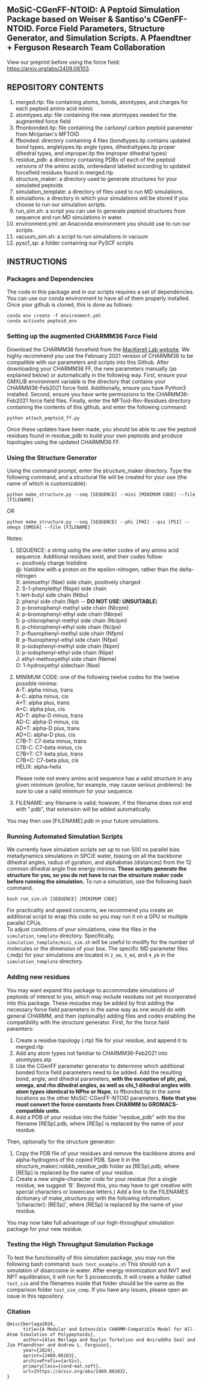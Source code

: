 ## MoSiC-CGenFF-NTOID: A Peptoid Simulation Package based on Weiser & Santiso's CGenFF-NTOID. Force Field Parameters, Structure Generator, and Simulation Scripts. A Pfaendtner + Ferguson Research Team Collaboration   

View our preprint before using the force field: https://arxiv.org/abs/2409.06103.   

## REPOSITORY CONTENTS
	
1. merged.rtp: file containing atoms, bonds, atomtypes, and charges for each peptoid amino acid mimic
2. atomtypes.atp: file containing the new atomtypes needed for the augmented force field
3. ffnonbonded.itp: file containing the carbonyl carbon peptoid parameter from Mirijanian's MFTOID
4. ffbonded: directory containing 4 files (bondtypes.itp contains updated bond types, angletypes.itp angle types, dihedraltypes.itp proper dihedral types, and improper.itp the improper dihedral types)
5. residue_pdb: a directory containing PDBs of each of the peptoid versions of the amino acids, orderedand labeled according to updated forcefield residues found in merged.rtp
6. structure_maker: a directory used to generate structures for your simulated peptoids
7. simulation_template: a directory of files used to run MD simulations.
8. simulations: a directory in which your simulations will be stored if you choose to run our simulation scripts.
9. run_sim.sh: a script you can use to generate peptoid structures from sequence and run MD simulations in water.
10. environment.yml: an Anaconda environment you should use to run our scripts.
11. vacuum_sim.sh: a script to run simulations in vacuum
12. pyscf_sp: a folder containing our PySCF scripts

## INSTRUCTIONS

### Packages and Dependencies

The code in this package and in our scripts requires a set of dependencies. You can use our conda environment to have all of them properly installed. Once your github is cloned, this is done as follows: 
```
conda env create -f environment.yml
conda activate peptoid_env
```

### Setting up the augmented CHARMM36 Force Field

Download the CHARMM36 forcefield from the [MacKerell Lab website](https://mackerell.umaryland.edu/charmm_ff.shtml#gromacs:~:text=charmm36%2Dfeb2021.ff.tgz). We highly recommend you use the February 2021 version of CHARMM36 to be compatible with our parameters and scripts into this Github. After downloading your CHARMM36 FF, the new parameters manually (as explained below) or automatically in the following way. First, ensure your GMXLIB environment variable is the directory that contains your CHARMM36-Feb2021 force field. Additionally, ensure you have Python3 installed. Second, ensure you have write permissions to the CHARMM36-Feb2021 force field files. Finally, enter the MFToid-Rev-Residues directory containing the contents of this github, and enter the following command: 

```
python attach_peptoid_ff.py
```

Once these updates have been made, you should be able to use the peptoid residues found in residue_pdb to build your own peptoids and produce topologies using the updated CHARMM36 FF.

### Using the Structure Generator

Using the command prompt, enter the structure_maker directory. Type the following command, and a structural file will be created for your use (the name of which is customizable): 

```
python make_structure.py --seq [SEQUENCE] --mini [MINIMUM CODE] --file [FILENAME]
```
OR 
```
python make_structure.py --seq [SEQUENCE] --phi [PHI] --psi [PSI] --omega [OMEGA] --file [FILENAME]
```
Notes:
1. SEQUENCE: a string using the one-letter codes of any amino acid sequence. Additional residues exist, and their codes follow:  
    	+: positively charge histidine  
        @: histidine with a proton on the epsilon-nitrogen, rather than the delta-nitrogen  
   	X: aminoethyl (Nae) side chain, positively charged  
   	Z: S-1-phenylethyl (Nspe) side chain  
   	1: tert-butyl side chain (Ntbu)  
   	2: phenyl side chain (Nph -- **DO NOT USE: UNSUITABLE**)  
   	3: p-bromophenyl-methyl side chain (Nbrpm)  
   	4: p-bromophenyl-ethyl side chain (Nbrpe)  
  	5: p-chlorophenyl-methyl side chain (Nclpm)  
   	6: p-chlorophenyl-ethyl side chain (Nclpe)  
   	7: p-fluorophenyl-methyl side chain (Nfpm)  
   	8: p-fluorophenyl-ethyl side chain (Nfpe)  
   	9: p-iodophenyl-methyl side chain (Nipm)  
   	0: p-iodophenyl-ethyl side chain (Nipe)   
   	J: ethyl-methoxyethyl side chain (Neme)   
   	O: 1-hydroxyethyl sidechain (Noe)   
3. MINIMUM CODE: one of the following twelve codes for the twelve possible minima:  
  	A-T: alpha minus, trans  
   	A-C: alpha minus, cis  
   	A+T: alpha plus, trans  
   	A+C: alpha plus, cis  
    	AD-T: alpha-D minus, trans  
   	AD-C: alpha-D minus, cis  
	AD+T: alpha-D plus, trans  
   	AD+C: alpha-D plus, cis  
   	C7B-T: C7-beta minus, trans  
   	C7B-C: C7-beta minus, cis  
	C7B+T: C7-beta plus, trans  
   	C7B+C: C7-beta plus, cis  
	HELIX: alpha-helix

	Please note not every amino acid sequence has a valid structure in any given minimum (proline, for example, may cause serious problems): be sure to use a valid minimum for your sequence.  
4. FILENAME: any filename is valid; however, if the filename does not end with ".pdb", that extension will be added automatically.

You may then use [FILENAME].pdb in your future simulations.

### Running Automated Simulation Scripts
We currently have simulation scripts set up to run 500 ns parallel bias metadynamics simulations in SPC/E water, biasing on all the backbone dihedral angles, radius of gyration, and alphabetas (distances) from the 12 common dihedral angle free energy minima. **These scripts generate the structure for you, so you do not have to run the structure maker code before running the simulation.** To run a simulation, use the following bash command. 
```
bash run_sim.sh [SEQUENCE] [MINIMUM CODE]
```
For practicality and speed concerns, we recommend you create an additional script to wrap this code so you may run it on a GPU or multiple parallel CPUs.   
To adjust conditions of your simulations, view the files in the ```simulation_template``` directory. Specifically, ```simulation_template/mini_sim.sh``` will be useful to modify for the number of molecules or the dimension of your box. The specific MD parameter files (.mdp) for your simulations are located in `2_em`, `3_md`, and `4_pb` in the `simulation_template` directory.

### Adding new residues

You may want expand this package to accommodate simulations of peptoids of interest to you, which may include residues not yet incorporated into this package. These resiudes may be added by first adding the necessary force field parameters in the same way as one would do with general CHARMM, and then (optionally) adding files and codes enabling the compatibility with the structure generator. First, for the force field paramters:   
1. Create a residue topology (.rtp) file for your residue, and append it to merged.rtp
2. Add any atom types not familiar to CHARMM36-Feb2021 into atomtypes.atp   
3. Use the CGenFF parameter generator to determine which additional bonded force field parameters need to be added. Add the resulting bond, angle, and dihedral parameters, **with the exception of phi, psi, omega, and rho dihedral angles, as well as chi_1 dihedral angles with atom types identical to NPhe or Nspe**, to ffbonded.itp in the same locations as the other MoSiC-CGenFF-NTOID parameters. **Note that you must convert the force constants from CHARMM to GROMACS-compatible units**.
4. Add a PDB of your residue into the folder "residue_pdb" with the the filename [RESp].pdb, where [RESp] is replaced by the name of your residue.   

Then, optionally for the structure generator:
1. Copy the PDB file of your residues and remove the backbone atoms and alpha-hydrogens of the copied PDB. Save it in the structure_maker/.nobkb_residue_pdb folder as [RESp].pdb, where [RESp] is replaced by the name of your residue.
2. Create a new single-character code for your residue (for a single residue, we suggest 'B'. Beyond this, you may have to get creative with special characters or lowercase letters.) Add a line to the FILENAMES dictionary of make_structure.py  with the following information: '[character]: [RESp]', where [RESp] is replaced by the name of your residue.

You may now take full advantage of our high-throughput simulation package for your new residue.

### Testing the High Throughput Simulation Package

To test the functionality of this simulation package, you may run the following bash command: ```bash test_example.sh```
This should run a simulation of disarcosine in water. After energy minimization and NVT and NPT equilibration, it will run for 5 picoseconds. It will create a folder called ```test_sim``` and the filenames inside that folder should be the same as the comparison folder ```test_sim_comp```. If you have any issues, please open an issue in this repository.

### Citation
```
@misc{berlaga2024,
      title={A Modular and Extensible CHARMM-Compatible Model for All-Atom Simulation of Polypeptoids}, 
      author={Alex Berlaga and Kaylyn Torkelson and Aniruddha Seal and Jim Pfaendtner and Andrew L. Ferguson},
      year={2024},
      eprint={2409.06103},
      archivePrefix={arXiv},
      primaryClass={cond-mat.soft},
      url={https://arxiv.org/abs/2409.06103}, 
}
```
